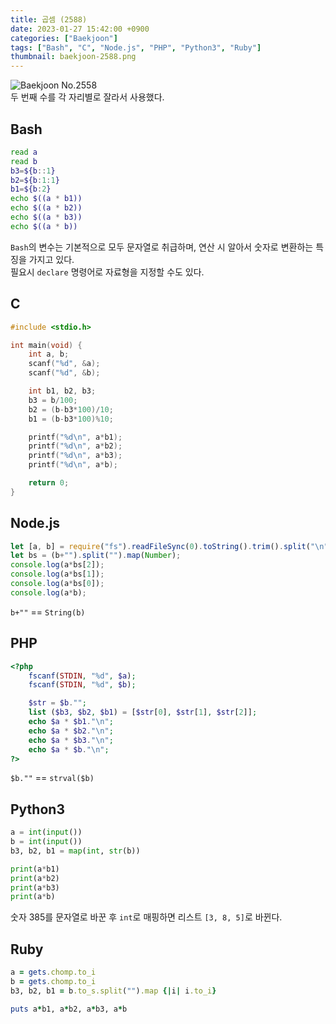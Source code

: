 ```yaml
---
title: 곱셈 (2588)
date: 2023-01-27 15:42:00 +0900
categories: ["Baekjoon"]
tags: ["Bash", "C", "Node.js", "PHP", "Python3", "Ruby"]
thumbnail: baekjoon-2588.png
---
```


![Baekjoon No.2558](baekjoon-2588.png)  
두 번째 수를 각 자리별로 잘라서 사용했다.

## Bash
```bash
read a
read b
b3=${b::1}
b2=${b:1:1}
b1=${b:2}
echo $((a * b1))
echo $((a * b2))
echo $((a * b3))
echo $((a * b))
```
`Bash`의 변수는 기본적으로 모두 문자열로 취급하며, 연산 시 알아서 숫자로 변환하는 특징을 가지고 있다.  
필요시 `declare` 명령어로 자료형을 지정할 수도 있다.

## C
```c
#include <stdio.h>

int main(void) {
	int a, b;
	scanf("%d", &a);
	scanf("%d", &b);

	int b1, b2, b3;
	b3 = b/100;
	b2 = (b-b3*100)/10;
	b1 = (b-b3*100)%10;

	printf("%d\n", a*b1);
	printf("%d\n", a*b2);
	printf("%d\n", a*b3);
	printf("%d\n", a*b);

	return 0;
}
```

## Node.js
```javascript
let [a, b] = require("fs").readFileSync(0).toString().trim().split("\n").map(Number);
let bs = (b+"").split("").map(Number);
console.log(a*bs[2]);
console.log(a*bs[1]);
console.log(a*bs[0]);
console.log(a*b);
```
`b+""` == `String(b)`

## PHP
```php
<?php
	fscanf(STDIN, "%d", $a);
	fscanf(STDIN, "%d", $b);

	$str = $b."";
	list ($b3, $b2, $b1) = [$str[0], $str[1], $str[2]];
	echo $a * $b1."\n";
	echo $a * $b2."\n";
	echo $a * $b3."\n";
	echo $a * $b."\n";
?>
```
`$b.""` == `strval($b)`

## Python3
```python
a = int(input())
b = int(input())
b3, b2, b1 = map(int, str(b))

print(a*b1)
print(a*b2)
print(a*b3)
print(a*b)
```
숫자 385를 문자열로 바꾼 후 `int`로 매핑하면 리스트 `[3, 8, 5]`로 바뀐다.

## Ruby
```ruby
a = gets.chomp.to_i
b = gets.chomp.to_i
b3, b2, b1 = b.to_s.split("").map {|i| i.to_i}

puts a*b1, a*b2, a*b3, a*b
```
